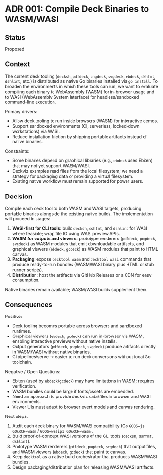 # ADR 001: Compile Deck Binaries to WASM/WASI

## Status

Proposed

## Context

The current deck tooling (`decksh`, `pdfdeck`, `pngdeck`, `svgdeck`, `ebdeck`, `dshfmt`, `dshlint`, etc.) is distributed as native Go binaries installed via `go install`. To broaden the environments in which these tools can run, we want to evaluate compiling each binary to WebAssembly (WASM) for in-browser usage and to WASI (WebAssembly System Interface) for headless/sandboxed command-line execution.

Primary drivers:

- Allow deck tooling to run inside browsers (WASM) for interactive demos.
- Support sandboxed environments (CI, serverless, locked-down workstations) via WASI.
- Reduce installation friction by shipping portable artifacts instead of native binaries.

Constraints:

- Some binaries depend on graphical libraries (e.g., `ebdeck` uses Ebiten) that may not yet support WASM/WASI.
- Deckviz examples read files from the local filesystem; we need a strategy for packaging data or providing a virtual filesystem.
- Existing native workflow must remain supported for power users.

## Decision

Compile each deck tool to both WASM and WASI targets, producing portable binaries alongside the existing native builds. The implementation will proceed in stages:

1. **WASI-first for CLI tools**: build `decksh`, `dshfmt`, and `dshlint` for WASI where feasible; wrap file IO using WASI preview APIs.
2. **WASM for outputs and viewers**: prototype renderers (`pdfdeck`, `pngdeck`, `svgdeck`) as WASM modules that emit downloadable artifacts, and graphical viewers (`ebdeck`, `gcdeck`) as WASM modules that paint to HTML canvas.
3. **Packaging**: expose `decktool wasm` and `decktool wasi` commands that produce ready-to-run bundles (WASM/WASI binary plus HTML or stub runner scripts).
4. **Distribution**: host the artifacts via GitHub Releases or a CDN for easy consumption.

Native binaries remain available; WASM/WASI builds supplement them.

## Consequences

Positive:

- Deck tooling becomes portable across browsers and sandboxed runtimes.
- Graphical viewers (`ebdeck`, `gcdeck`) can run in-browser via WASM, enabling interactive previews without native installs.
- Output generators (`pdfdeck`, `pngdeck`, `svgdeck`) produce artifacts directly in WASM/WASI without native binaries.
- CI pipelines/serve → easier to run deck conversions without local Go toolchain.

Negative / Open Questions:

- Ebiten (used by `ebdeck`/`gcdeck`) may have limitations in WASM; requires verification.
- WASM bundles could be large if fonts/assets are embedded.
- Need an approach to provide deckviz data/files in browser and WASI environments.
- Viewer UIs must adapt to browser event models and canvas rendering.

Next steps:

1. Audit each deck binary for WASM/WASI compatibility (Go `GOOS=js GOARCH=wasm` / `GOOS=wasip1 GOARCH=wasm`).
2. Build proof-of-concept WASI versions of the CLI tools (`decksh`, `dshfmt`, `dshlint`).
3. Prototype WASM renderers (`pdfdeck`, `pngdeck`, `svgdeck`) that output files, and WASM viewers (`ebdeck`, `gcdeck`) that paint to canvas.
4. Keep `decktool` as a native build orchestrator that produces WASM/WASI bundles.
5. Design packaging/distribution plan for releasing WASM/WASI artifacts.
